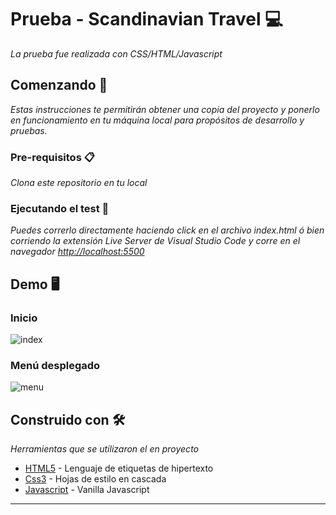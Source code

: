 # Prueba - Scandinavian Travel 💻️

_La prueba fue realizada con CSS/HTML/Javascript_

## Comenzando 🚀

_Estas instrucciones te permitirán obtener una copia del proyecto y ponerlo en funcionamiento en tu máquina local para propósitos de desarrollo y pruebas._

### Pre-requisitos 📋

_Clona este repositorio en tu local_

### Ejecutando el test 🔧

_Puedes correrlo directamente haciendo click en el archivo index.html ó bien corriendo la extensión Live Server de Visual Studio Code y corre en el navegador [http://localhost:5500](http://localhost:5500)_

## Demo 🖥️

### Inicio
![index](https://user-images.githubusercontent.com/21273404/223209620-508de5f5-936d-45a3-b6b1-cf89ada29e93.png)

### Menú desplegado
![menu](https://user-images.githubusercontent.com/21273404/223209747-e9d12931-374e-44a3-bd98-1c226b5ec0b8.png)


## Construido con 🛠️

_Herramientas que se utilizaron el en proyecto_

- [HTML5](https://www.w3.org/standards/webdesign/htmlcss) - Lenguaje de etiquetas de hipertexto
- [Css3](https://www.w3.org/standards/webdesign/htmlcss) - Hojas de estilo en cascada
- [Javascript](https://www.w3.org/standards/webdesign/script) - Vanilla Javascript
---
